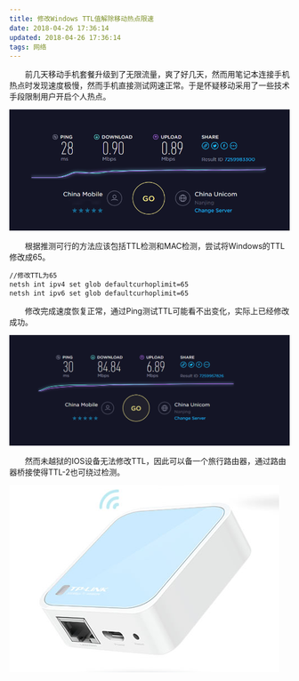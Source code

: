 ```yaml
---
title: 修改Windows TTL值解除移动热点限速
date: 2018-04-26 17:36:14
updated: 2018-04-26 17:36:14
tags: 网络
---
```


　　前几天移动手机套餐升级到了无限流量，爽了好几天，然而用笔记本连接手机热点时发现速度极慢，然而手机直接测试网速正常。于是怀疑移动采用了一些技术手段限制用户开启个人热点。

![TTL64](/images/TTL64.png)

<!-- more --> 

　　根据推测可行的方法应该包括TTL检测和MAC检测，尝试将Windows的TTL修改成65。

```
//修改TTL为65
netsh int ipv4 set glob defaultcurhoplimit=65
netsh int ipv6 set glob defaultcurhoplimit=65
```

　　修改完成速度恢复正常，通过Ping测试TTL可能看不出变化，实际上已经修改成功。

![TTL65](/images/TTL65.png)

　　然而未越狱的IOS设备无法修改TTL，因此可以备一个旅行路由器，通过路由器桥接使得TTL-2也可绕过检测。

![wr802n](/images/wr802n.png)